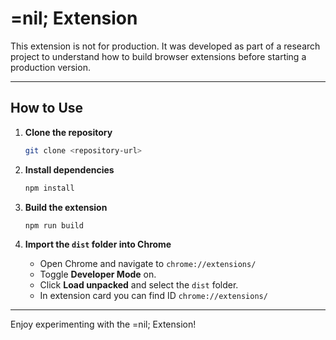 # =nil; Extension

This extension is not for production. It was developed as part of a research project to understand how to build browser extensions before starting a production version.

---

## How to Use

1. **Clone the repository**
   ```bash
   git clone <repository-url>
   ```

2. **Install dependencies**
   ```bash
   npm install
   ```

3. **Build the extension**
   ```bash
   npm run build
   ```

4. **Import the `dist` folder into Chrome**
    - Open Chrome and navigate to `chrome://extensions/`
    - Toggle **Developer Mode** on.
    - Click **Load unpacked** and select the `dist` folder.
    - In extension card you can find ID `chrome://extensions/`

---

Enjoy experimenting with the =nil; Extension!
